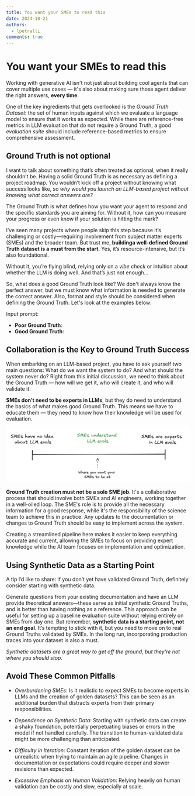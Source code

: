 ```yaml
---
title: You want your SMEs to read this
date: 2024-10-21
authors:
  - lpetralli
comments: true
---
```


# You want your SMEs to read this

Working with generative AI isn't not just about building cool agents that can cover multiple use cases — it's also about making sure those agent deliver the right answers, **every time**. 

One of the key ingredients that gets overlooked is the *Ground Truth Dataset*: the set of human inputs against which we evaluate a language model to ensure that it works as expected. While there are reference-free metrics in LLM evaluation that do not require a Ground Truth, a good *evaluation suite* should include reference-based metrics to ensure comprehensive assessment.

<!-- more -->

## Ground Truth is not optional

I want to talk about something that’s often treated as optional, when it really shouldn’t be. Having a solid Ground Truth is as necessary as defining a project roadmap. You wouldn’t kick off a project without knowing what success looks like, so *why would you launch an LLM-based project without knowing what correct answers are?* 

The Ground Truth is what defines how you want your agent to respond and the specific standards you are aiming for. Without it, how can you measure your progress or even know if your solution is hitting the mark?

I’ve seen many projects where people skip this step because it’s challenging or costly—requiring involvement from subject matter experts (SMEs) and the broader team. But trust me, **buildinga well-defined Ground Truth dataset is a must from the start**. Yes, it’s resource-intensive, but it’s also foundational. 

Without it, you’re flying blind, relying only on a *vibe check* or intuition about whether the LLM is doing well. And that’s just not enough...

So, what does a good Ground Truth look like? We don't always know the perfect answer, but we must know what information is needed to generate the correct answer. Also, format and style should be considered when defining the Ground Truth. Let's look at the examples below:

Input prompt: 

- **Poor Ground Truth**: 
- **Good Ground Truth**: 

## Collaboration is the Key to Ground Truth Success

When embarking on an LLM-based project, you have to ask yourself two main questions: What do we want the system to do? And what should the system never do? Right from this initial discussion, we need to think about the Ground Truth — how will we get it, who will create it, and who will validate it. 

**SMEs don’t need to be experts in LLMs**, but they do need to understand the basics of what makes good Ground Truth. This means we have to educate them — they need to know how their knowledge will be used for evaluation.

![SMEs Scale](../../assets/SMEs-scale.png)

**Ground Truth creation must not be a solo SME job**. It's a collaborative process that should involve both SMEs and AI engineers, working together in a well-oiled loop. The SME's role is to provide all the necessary information for a good response, while it's the responsibility of the science team to achieve this in practice. Any updates to the documentation or changes to Ground Truth should be easy to implement across the system. 

Creating a streamlined pipeline here makes it easier to keep everything accurate and current, allowing the SMEs to focus on providing expert knowledge while the AI team focuses on implementation and optimization.

## Using Synthetic Data as a Starting Point

A tip I’d like to share: if you don’t yet have validated Ground Truth, definitely consider starting with synthetic data. 

Generate questions from your existing documentation and have an LLM provide theoretical answers—these serve as initial synthetic Ground Truths, and is better than having nothing as a reference. This approach can be useful for setting up a baseline evaluation suite without relying entirely on SMEs from day one. But remember, **synthetic data is a starting point, not an end goal**. It’s tempting to stick with it, but you need to move on to real Ground Truths validated by SMEs. In the long run, incorporating production traces into your dataset is also a must. 

*Synthetic datasets are a great way to get off the ground, but they’re not where you should stop.*

## Avoid These Common Pitfalls

- *Overburdening SMEs*: Is it realistic to expect SMEs to become experts in LLMs and the creation of golden datasets? This can be seen as an additional burden that distracts experts from their primary responsibilities.

- *Dependence on Synthetic Data*: Starting with synthetic data can create a shaky foundation, potentially perpetuating biases or errors in the model if not handled carefully. The transition to human-validated data might be more challenging than anticipated.

- *Difficulty in Iteration*: Constant iteration of the golden dataset can be unrealistic when trying to maintain an agile pipeline. Changes in documentation or expectations could require deeper and slower revisions than expected.

- *Excessive Emphasis on Human Validation*: Relying heavily on human validation can be costly and slow, especially at scale. 


